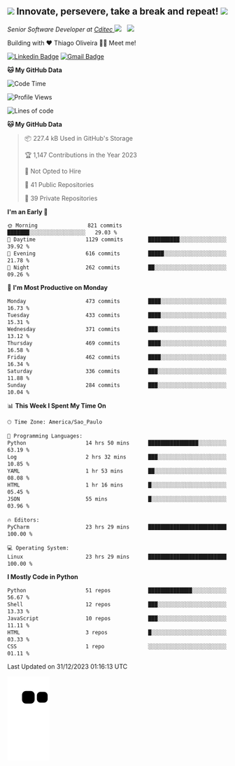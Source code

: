 <h2><img src="https://emojis.slackmojis.com/emojis/images/1531849430/4246/blob-sunglasses.gif?1531849430" width="30"/> Innovate, persevere, take a break and repeat! <img src="https://media.giphy.com/media/12oufCB0MyZ1Go/giphy.gif" width="50"></h2>
<img align='right' src="https://media.giphy.com/media/M9gbBd9nbDrOTu1Mqx/giphy.gif" width="230">
<p><em>Senior Software Developer at <a href="https://www.cditec.com.br/">Cditec
</a><img src="https://media.giphy.com/media/WUlplcMpOCEmTGBtBW/giphy.gif" width="30"> 
</em></p>



Building with ❤️ Thiago Oliveira 👋🏽 Meet me!

[![Linkedin Badge](https://img.shields.io/badge/-Thiago-blue?style=flat-square&logo=Linkedin&logoColor=white&link=https://www.linkedin.com/in/tgmarinho/)](https://www.linkedin.com/in/thiagoceconelo/) 
[![Gmail Badge](https://img.shields.io/badge/-thiceconelo@gmail.com-c14438?style=flat-square&logo=Gmail&logoColor=white&link=mailto:thiceconelo@gmail.com)](mailto:thiceconelo@gmail.com)

</em></p>

<!-- <span style="height ">
![Anurag's GitHub stats](https://github-readme-stats.vercel.app/api?username=arthurspk&show_icons=true&theme=tokyonight)
</span> -->

**🐱 My GitHub Data** 
<!--START_SECTION:waka-->
![Code Time](http://img.shields.io/badge/Code%20Time-986%20hrs%2054%20mins-blue)

![Profile Views](http://img.shields.io/badge/Profile%20Views-0-blue)

![Lines of code](https://img.shields.io/badge/From%20Hello%20World%20I%27ve%20Written-4.3%20million%20lines%20of%20code-blue)

**🐱 My GitHub Data** 

> 📦 227.4 kB Used in GitHub's Storage 
 > 
> 🏆 1,147 Contributions in the Year 2023
 > 
> 🚫 Not Opted to Hire
 > 
> 📜 41 Public Repositories 
 > 
> 🔑 39 Private Repositories 
 > 
**I'm an Early 🐤** 

```text
🌞 Morning                821 commits         ███████░░░░░░░░░░░░░░░░░░   29.03 % 
🌆 Daytime                1129 commits        ██████████░░░░░░░░░░░░░░░   39.92 % 
🌃 Evening                616 commits         █████░░░░░░░░░░░░░░░░░░░░   21.78 % 
🌙 Night                  262 commits         ██░░░░░░░░░░░░░░░░░░░░░░░   09.26 % 
```
📅 **I'm Most Productive on Monday** 

```text
Monday                   473 commits         ████░░░░░░░░░░░░░░░░░░░░░   16.73 % 
Tuesday                  433 commits         ████░░░░░░░░░░░░░░░░░░░░░   15.31 % 
Wednesday                371 commits         ███░░░░░░░░░░░░░░░░░░░░░░   13.12 % 
Thursday                 469 commits         ████░░░░░░░░░░░░░░░░░░░░░   16.58 % 
Friday                   462 commits         ████░░░░░░░░░░░░░░░░░░░░░   16.34 % 
Saturday                 336 commits         ███░░░░░░░░░░░░░░░░░░░░░░   11.88 % 
Sunday                   284 commits         ███░░░░░░░░░░░░░░░░░░░░░░   10.04 % 
```


📊 **This Week I Spent My Time On** 

```text
🕑︎ Time Zone: America/Sao_Paulo

💬 Programming Languages: 
Python                   14 hrs 50 mins      ████████████████░░░░░░░░░   63.19 % 
Log                      2 hrs 32 mins       ███░░░░░░░░░░░░░░░░░░░░░░   10.85 % 
YAML                     1 hr 53 mins        ██░░░░░░░░░░░░░░░░░░░░░░░   08.08 % 
HTML                     1 hr 16 mins        █░░░░░░░░░░░░░░░░░░░░░░░░   05.45 % 
JSON                     55 mins             █░░░░░░░░░░░░░░░░░░░░░░░░   03.96 % 

🔥 Editors: 
PyCharm                  23 hrs 29 mins      █████████████████████████   100.00 % 

💻 Operating System: 
Linux                    23 hrs 29 mins      █████████████████████████   100.00 % 
```

**I Mostly Code in Python** 

```text
Python                   51 repos            ██████████████░░░░░░░░░░░   56.67 % 
Shell                    12 repos            ███░░░░░░░░░░░░░░░░░░░░░░   13.33 % 
JavaScript               10 repos            ███░░░░░░░░░░░░░░░░░░░░░░   11.11 % 
HTML                     3 repos             █░░░░░░░░░░░░░░░░░░░░░░░░   03.33 % 
CSS                      1 repo              ░░░░░░░░░░░░░░░░░░░░░░░░░   01.11 % 
```




 Last Updated on 31/12/2023 01:16:13 UTC
<!--END_SECTION:waka-->

![Snake animation](https://github.com/rafaballerini/rafaballerini/blob/output/github-contribution-grid-snake.svg)


<!---
ceconelo/ceconelo is a ✨ special ✨ repository because its `README.md` (this file) appears on your GitHub profile.
You can click the Preview link to take a look at your changes.
--->
